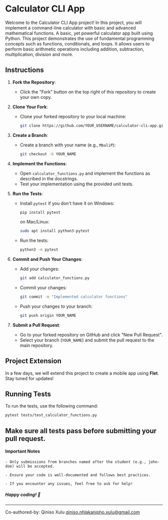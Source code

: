 # Calculator CLI App

Welcome to the Calculator CLI App project! In this project, you will implement a command-line calculator with basic and advanced mathematical functions. A basic, yet powerful calculator app built using Python. This project demonstrates the use of fundamental programming concepts such as functions, conditionals, and loops. It allows users to perform basic arithmetic operations including addition, subtraction, multiplication, division and more.

## Instructions

1. **Fork the Repository**:

   - Click the "Fork" button on the top right of this repository to create your own copy.

2. **Clone Your Fork**:

   - Clone your forked repository to your local machine:
     ```bash
     git clone https://github.com/YOUR_USERNAME/calculator-cli-app.git
     ```

3. **Create a Branch**:

   - Create a branch with your name (e.g., `MbaliP`):
     ```bash
     git checkout -b YOUR_NAME
     ```

4. **Implement the Functions**:

   - Open `calculator_functions.py` and implement the functions as described in the docstrings.
   - Test your implementation using the provided unit tests.

5. **Run the Tests**:

   - Install `pytest` if you don't have it
     on Windows:
     ```bash
     pip install pytest
     ```
     on Mac/Linux:
     ```bash
     sudo apt install python3-pytest
     ```
   - Run the tests:
     ```bash
     python3 -m pytest
     ```

6. **Commit and Push Your Changes**:

   - Add your changes:
     ```bash
     git add calculator_functions.py
     ```
   - Commit your changes:
     ```bash
     git commit -m "Implemented calculator functions"
     ```
   - Push your changes to your branch:
     ```bash
     git push origin YOUR_NAME
     ```

7. **Submit a Pull Request**:

   - Go to your forked repository on GitHub and click "New Pull Request".
   - Select your branch (`YOUR_NAME`) and submit the pull request to the main repository.

## Project Extension

In a few days, we will extend this project to create a mobile app using **Flet**. Stay tuned for updates!

## Running Tests

To run the tests, use the following command:

```bash
pytest tests/test_calculator_functions.py
```

## Make sure all tests pass before submitting your pull request.

#### Important Notes

```
- Only submissions from branches named after the student (e.g., john-doe) will be accepted.

- Ensure your code is well-documented and follows best practices.

- If you encounter any issues, feel free to ask for help!
```

##### Happy coding! 🚀

---

Co-authored-by: Qiniso Xulu <qiniso.nhlakanipho.xulu@gmail.com>
